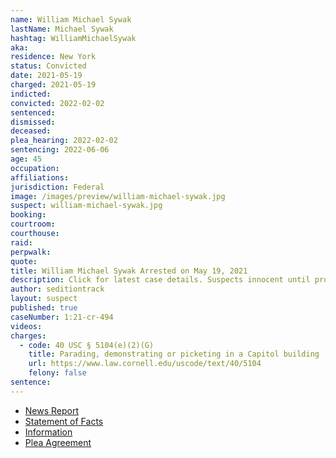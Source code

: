 ```yaml
---
name: William Michael Sywak
lastName: Michael Sywak
hashtag: WilliamMichaelSywak
aka:
residence: New York
status: Convicted
date: 2021-05-19
charged: 2021-05-19
indicted:
convicted: 2022-02-02
sentenced:
dismissed:
deceased:
plea_hearing: 2022-02-02
sentencing: 2022-06-06
age: 45
occupation:
affiliations:
jurisdiction: Federal
image: /images/preview/william-michael-sywak.jpg
suspect: william-michael-sywak.jpg
booking:
courtroom:
courthouse:
raid:
perpwalk:
quote:
title: William Michael Sywak Arrested on May 19, 2021
description: Click for latest case details. Suspects innocent until proven guilty.
author: seditiontrack
layout: suspect
published: true
caseNumber: 1:21-cr-494
videos:
charges:
  - code: 40 USC § 5104(e)(2)(G)
    title: Parading, demonstrating or picketing in a Capitol building
    url: https://www.law.cornell.edu/uscode/text/40/5104
    felony: false
sentence:
---
```


- [News Report](https://www.wgrz.com/article/news/crime/4-more-people-from-new-york-arrested-in-connection-with-us-captiol-riot/71-3ad4fafb-a9e2-4653-bec2-a0de96ea60de)
- [Statement of Facts](https://www.justice.gov/usao-dc/case-multi-defendant/file/1469611/download)
- [Information](https://www.justice.gov/usao-dc/case-multi-defendant/file/1423511/download)
- [Plea Agreement](https://www.justice.gov/usao-dc/case-multi-defendant/file/1469606/download)
